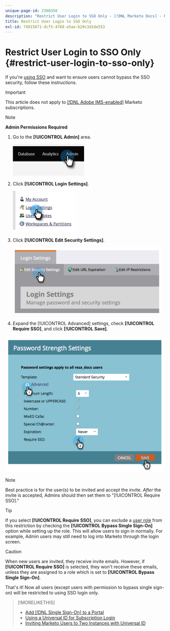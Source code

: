 ```yaml
---
unique-page-id: 2360358
description: "Restrict User Login to SSO Only - [!DNL Marketo Docs] - Product Documentation"
title: Restrict User Login to SSO Only
exl-id: 74915871-dcf5-478d-a5ae-b20c3d2de553
---
```

# Restrict User Login to SSO Only {#restrict-user-login-to-sso-only}

If you're [using SSO](/help/marketo/product-docs/administration/additional-integrations/add-single-sign-on-to-a-portal.md) and want to ensure users cannot bypass the SSO security, follow these instructions.

>[!IMPORTANT]
>
>This article does not apply to [[!DNL Adobe IMS-enabled]](/help/marketo/product-docs/administration/marketo-with-adobe-identity/adobe-identity-management-overview.md) Marketo subscriptions.

>[!NOTE]
>
>**Admin Permissions Required**

1. Go to the **[!UICONTROL Admin]** area.

   ![](assets/restrict-user-login-to-sso-only-1.png)

1. Click **[!UICONTROL Login Settings]**.

   ![](assets/restrict-user-login-to-sso-only-2.png)

1. Click **[!UICONTROL Edit Security Settings]**.

   ![](assets/restrict-user-login-to-sso-only-3.png)

1. Expand the [!UICONTROL Advanced] settings, check **[!UICONTROL Require SSO]**, and click **[!UICONTROL Save]**.

![](assets/restrict-user-login-to-sso-only-4.png)

>[!NOTE]
>
>Best practice is for the user(s) to be invited and accept the invite. _After_ the invite is accepted, Admins should then set them to "[!UICONTROL Require SSO]."

>[!TIP]
>
>If you select **[!UICONTROL Require SSO]**, you can exclude a [user role](/help/marketo/product-docs/administration/users-and-roles/create-delete-edit-and-change-a-user-role.md) from this restriction by checking the **[!UICONTROL Bypass Single Sign-On]** option while setting up the role. This will allow users to sign in normally. For example, Admin users may still need to log into Marketo through the login screen.

>[!CAUTION]
>
>When new users are invited, they receive invite emails. However, if **[!UICONTROL Require SSO]** is selected, they won't receive these emails, unless they are assigned to a role which is set to **[!UICONTROL Bypass Single Sign-On]**.

That's it! Now all users (except users with permission to bypass single sign-on) will be restricted to using SSO login only.

>[!MORELIKETHIS]
>
>* [Add [!DNL Single Sign-On] to a Portal](/help/marketo/product-docs/administration/additional-integrations/add-single-sign-on-to-a-portal.md)
>* [Using a Universal ID for Subscription Login](/help/marketo/product-docs/administration/settings/using-a-universal-id-for-subscription-login.md)
>* [Inviting Marketo Users to Two Instances with Universal ID](https://nation.marketo.com/t5/Knowledgebase/Inviting-Marketo-Users-to-Two-Instances-with-Universal-ID-UID/ta-p/251122)
